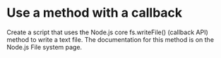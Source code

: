 # Use a method with a callback

Create a script that uses the Node.js core fs.writeFile() (callback API) method to write a text file. The documentation for this method is on the Node.js File system page.
